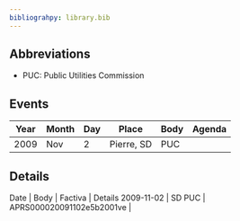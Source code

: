 ```yaml
---
bibliograhpy: library.bib
---
```


## Abbreviations

* PUC: Public Utilities Commission

## Events

Year    | Month | Day   | Place         | Body  | Agenda
---     | ---   | ---   | ---           | ---   | ---
2009    | Nov   | 2     | Pierre, SD    | PUC   | 

## Details

Date        | Body      | Factiva                   | Details
2009-11-02  | SD PUC    | APRS000020091102e5b2001ve |